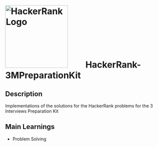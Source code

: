 # <img src="https://i.imgur.com/skWiOqm.png" alt="HackerRank Logo" style="float: center; margin-right: 50px;" width="200"/> HackerRank-3MPreparationKit

## Description

Implementations of the solutions for the HackerRank problems for the 3 Interviews Preparation Kit

## Main Learnings
 * Problem Solving
